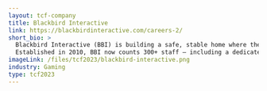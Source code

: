 ```yaml
---
layout: tcf-company
title: Blackbird Interactive
link: https://blackbirdinteractive.com/careers-2/
short_bio: >
  Blackbird Interactive (BBI) is building a safe, stable home where the best talent in the industry can find long-term careers, experiment, and keep growing their abilities – while working on a wide range of projects, encompassing world-class IPs as well as our own creations across multiple genres. <br/><br/>
  Established in 2010, BBI now counts 300+ staff – including a dedicated in-house CG cinematics department – and has been listed among the Fastest Growing Companies by Revenue in Canada in 2020 & 2021 by both The Globe & Mail and Deloitte.
imageLink: /files/tcf2023/blackbird-interactive.png
industry: Gaming
type: tcf2023
---
```

